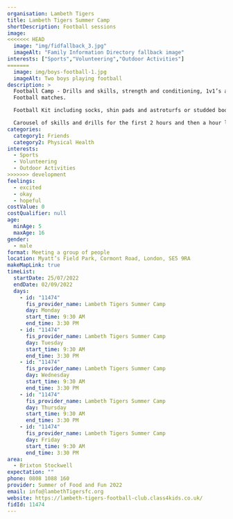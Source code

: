 ```yaml
---
organisation: Lambeth Tigers
title: Lambeth Tigers Summer Camp
shortDescription: Football sessions
image:
<<<<<<< HEAD
  image: "img/fidfallback_3.jpg"
  imageAlt: "Family Information Directory fallback image"
interests: ["Sports","Volunteering","Outdoor Activities"]
=======
  image: img/boys-football-1.jpg
  imageAlt: Two boys playing football
description: >
  Football Camp - Drills and skills, strength and conditioning, 1v1’s and
  Football matches.

  Football Kit including socks, shin pads and astroturfs or studded boots or T-shirt and Shorts with a pair of trainers and some shin pads. Sent the children with plenty of water.

  Carousel of skills and drills for the first 2 hours and then a hour lunch break. After lunch they will then participate in a football match and incorporate all the skills that they learned earlier in the day.
categories:
  category1: Friends
  category2: Physical Health
interests:
  - Sports
  - Volunteering
  - Outdoor Activities
>>>>>>> development
feelings:
  - excited
  - okay
  - hopeful
costValue: 0
costQualifier: null
age:
  minAge: 5
  maxAge: 16
gender:
  - male
format: Meeting a group of people
location: Myatt’s Field Park, Cormont Road, London, SE5 9RA
makeMapLink: true
timeList:
  startDate: 25/07/2022
  endDate: 02/09/2022
  days:
    - id: "11474"
      fis_provider_name: Lambeth Tigers Summer Camp
      day: Monday
      start_time: 9:30 AM
      end_time: 3:30 PM
    - id: "11474"
      fis_provider_name: Lambeth Tigers Summer Camp
      day: Tuesday
      start_time: 9:30 AM
      end_time: 3:30 PM
    - id: "11474"
      fis_provider_name: Lambeth Tigers Summer Camp
      day: Wednesday
      start_time: 9:30 AM
      end_time: 3:30 PM
    - id: "11474"
      fis_provider_name: Lambeth Tigers Summer Camp
      day: Thursday
      start_time: 9:30 AM
      end_time: 3:30 PM
    - id: "11474"
      fis_provider_name: Lambeth Tigers Summer Camp
      day: Friday
      start_time: 9:30 AM
      end_time: 3:30 PM
area:
  - Brixton Stockwell
expectation: ""
phone: 0808 1088 160
provider: Summer of Food and Fun 2022
email: info@lambethTigersfc.org
website: https://lambeth-tigers-football-club.class4kids.co.uk/
fidId: 11474
---
```

